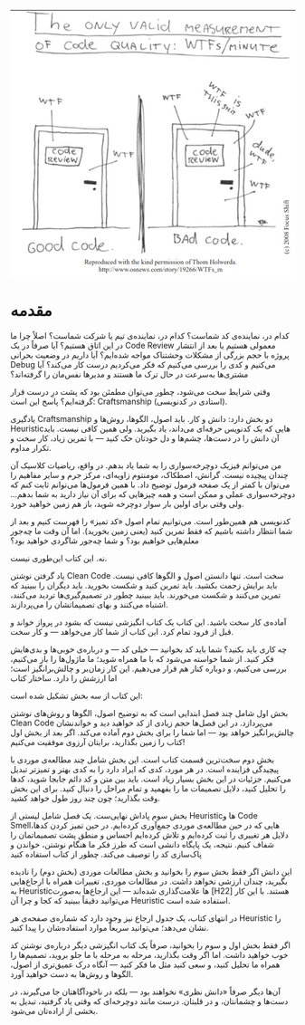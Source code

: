<p align="center">
  <img src="./Intro.png" alt="ّIntro" width="600"/>
</p>

# مقدمه

کدام در، نماینده‌ی کد شماست؟ کدام در، نماینده‌ی تیم یا شرکت شماست؟
اصلاً چرا ما در این اتاق هستیم؟ آیا صرفاً در یک Code Review معمولی هستیم یا بعد از انتشار پروژه با حجم بزرگی از مشکلات وحشتناک مواجه شده‌ایم؟
آیا داریم در وضعیت بحرانی Debug می‌کنیم و کدی را بررسی می‌کنیم که فکر می‌کردیم درست کار می‌کند؟ آیا مشتری‌ها به‌سرعت در حال ترک ما هستند و مدیرها نفس‌مان را گرفته‌اند؟

وقتی شرایط سخت می‌شود، چطور می‌توان مطمئن بود که پشت درِ درست قرار گرفته‌ایم؟
پاسخ این است: Craftsmanship (استادی در کدنویسی).

یادگیری Craftsmanship دو بخش دارد: دانش و کار.
باید اصول، الگوها، روش‌ها و Heuristicهایی که یک کدنویس حرفه‌ای می‌داند، یاد بگیرید. ولی همین کافی نیست. باید آن دانش را در دست‌ها، چشم‌ها و دل خودتان حک کنید — با تمرین زیاد، کار سخت و تکرار مداوم.

من می‌توانم فیزیک دوچرخه‌سواری را به شما یاد بدهم. در واقع، ریاضیات کلاسیک آن چندان پیچیده نیست. گرانش، اصطکاک، مومنتوم زاویه‌ای، مرکز جرم و سایر مفاهیم را می‌توان با کمتر از یک صفحه فرمول توضیح داد.
با همین فرمول‌ها می‌توانم ثابت کنم که دوچرخه‌سواری عملی و ممکن است و همه‌ چیزهایی که برای آن نیاز دارید به شما بدهم...
ولی وقتی برای اولین بار سوار دوچرخه شوید، باز هم زمین خواهید خورد.

کدنویسی هم همین‌طور است. می‌توانیم تمام اصول «کد تمیز» را فهرست کنیم و بعد از شما انتظار داشته باشیم که فقط تمرین کنید (یعنی زمین بخورید).
اما آن وقت ما چه‌جور معلم‌هایی خواهیم بود؟ و شما چه‌جور شاگردی خواهید بود؟

نه. این کتاب این‌طوری نیست.

یاد گرفتن نوشتن Clean Code سخت است. تنها دانستن اصول و الگوها کافی نیست. باید برایش زحمت بکشید. باید تمرین کنید و شکست بخورید. باید دیگران را ببینید که تمرین می‌کنند و شکست می‌خورند. باید ببینید چطور در تصمیم‌گیری‌ها تردید می‌کنند، اشتباه می‌کنند و بهای تصمیماتشان را می‌پردازند.

آماده‌ی کار سخت باشید. این کتاب یک کتاب انگیزشی نیست که بشود در پرواز خواند و قبل از فرود تمام کرد.
این کتاب از شما کار می‌خواهد — و کار سخت.

چه کاری باید بکنید؟ شما باید کد بخوانید — خیلی کد — و درباره‌ی خوبی‌ها و بدی‌هایش فکر کنید. از شما خواسته می‌شود که با ما همراه شوید؛ ما ماژول‌ها را باز می‌کنیم، بررسی می‌کنیم، و دوباره کنار هم قرار می‌دهیم.
این کار زمان‌بر و چالش‌برانگیز است؛ اما ارزشش را دارد.
ساختار کتاب

این کتاب از سه بخش تشکیل شده است:

بخش اول شامل چند فصل ابتدایی است که به توضیح اصول، الگوها و روش‌های نوشتن Clean Code می‌پردازد. در این فصل‌ها حجم زیادی از کد خواهید دید و خواندنشان چالش‌برانگیز خواهد بود — اما شما را برای بخش دوم آماده می‌کند.
اگر بعد از بخش اول کتاب را زمین بگذارید، برایتان آرزوی موفقیت می‌کنیم!

بخش دوم سخت‌ترین قسمت کتاب است. این بخش شامل چند مطالعه‌ی موردی با پیچیدگی فزاینده است. در هر مورد، کدی که ایراد دارد را به کدی بهتر و تمیزتر تبدیل می‌کنیم.
جزئیات در این بخش بسیار زیاد است. باید بین متن و کد دائم جابجا شوید، کدها را تحلیل کنید، دلایل تصمیمات ما را بفهمید و تمام مراحل را دنبال کنید.
برای این بخش وقت بگذارید؛ چون چند روز طول خواهد کشید.

بخش سوم پاداش نهایی‌ست. یک فصل شامل لیستی از Heuristicها و Code Smellهایی که در حین مطالعه‌ی موردی جمع‌آوری کرده‌ایم. در حین تمیز کردن کدها، دلایل هر تغییری را ثبت کرده‌ایم و تلاش کرده‌ایم احساس‌ و منطق پشت تصمیماتمان را شفاف کنیم.
نتیجه، یک پایگاه دانشی است که طرز فکر ما هنگام نوشتن، خواندن و پاک‌سازی کد را توصیف می‌کند.
چطور از کتاب استفاده کنید

این دانش اگر فقط بخش سوم را بخوانید و بخش مطالعات موردی (بخش دوم) را نادیده بگیرید، چندان ارزشی نخواهد داشت.
در مطالعات موردی، تغییرات همراه با ارجاع‌هایی به Heuristicها علامت‌گذاری شده‌اند — این ارجاع‌ها به‌صورت [H22] هستند. با این کار می‌توانید دقیقاً ببینید که کجا و چرا آن Heuristic استفاده شده است.

در انتهای کتاب، یک جدول ارجاع نیز وجود دارد که شماره‌ی صفحه‌ی هر Heuristic را نشان می‌دهد؛ می‌توانید سریعاً موارد استفاده‌شان را پیدا کنید.

اگر فقط بخش اول و سوم را بخوانید، صرفاً یک کتاب انگیزشی دیگر درباره‌ی نوشتن کد خوب خواهید داشت.
اما اگر وقت بگذارید، مرحله به مرحله با ما جلو بروید، تصمیم‌ها را همراه ما تحلیل کنید، و سعی کنید مثل ما فکر کنید — آنگاه درک عمیق‌تری از اصول، الگوها و روش‌ها به دست خواهید آورد.

آن‌ها دیگر صرفاً «دانش نظری» نخواهند بود — بلکه در ناخودآگاهتان جا می‌گیرند، در دست‌ها و چشمانتان، و در قلبتان.
درست مانند دوچرخه‌ای که وقتی یاد گرفتید، تبدیل به بخشی از اراده‌تان می‌شود.
